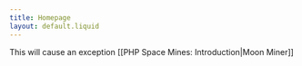 ```yaml
---
title: Homepage
layout: default.liquid
---
```


This will cause an exception [[PHP Space Mines: Introduction|Moon Miner]]
